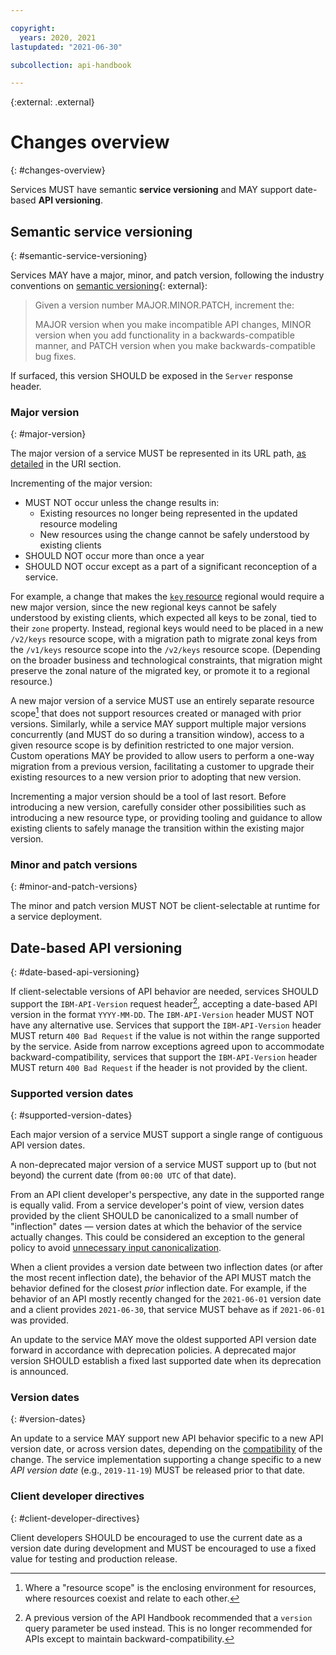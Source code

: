 ```yaml
---

copyright:
  years: 2020, 2021
lastupdated: "2021-06-30"

subcollection: api-handbook

---
```


{:external: .external}

# Changes overview
{: #changes-overview}

Services MUST have semantic **service versioning** and MAY support date-based **API versioning**.

## Semantic service versioning
{: #semantic-service-versioning}

Services MAY have a major, minor, and patch version, following the industry conventions on
[semantic versioning](https://semver.org/){: external}:

> Given a version number MAJOR.MINOR.PATCH, increment the:
>
> MAJOR version when you make incompatible API changes,
> MINOR version when you add functionality in a backwards-compatible manner, and
> PATCH version when you make backwards-compatible bug fixes.

If surfaced, this version SHOULD be exposed in the `Server` response header.

### Major version
{: #major-version}

The major version of a service MUST be represented in its URL path, [as
detailed](/docs/api-handbook?topic=api-handbook-uris#version) in the URI section.

Incrementing of the major version:
- MUST NOT occur unless the change results in:
  - Existing resources no longer being represented in the updated resource modeling
  - New resources using the change cannot be safely understood by existing clients
- SHOULD NOT occur more than once a year
- SHOULD NOT occur except as a part of a significant reconception of a service.

For example, a change that makes the [`key`
resource](/docs/api-handbook?topic=api-handbook-resources) regional would require a new major
version, since the new regional keys cannot be safely understood by existing clients, which expected
all keys to be zonal, tied to their `zone` property. Instead, regional keys would need to be placed
in a new `/v2/keys` resource scope, with a migration path to migrate zonal keys from the `/v1/keys`
resource scope into the `/v2/keys` resource scope. (Depending on the broader business and
technological constraints, that migration might preserve the zonal nature of the migrated key, or
promote it to a regional resource.)

A new major version of a service MUST use an entirely separate resource scope[^resource-scope] that
does not support resources created or managed with prior versions. Similarly, while a service MAY
support multiple major versions concurrently (and MUST do so during a transition window), access to a
given resource scope is by definition restricted to one major version. Custom operations MAY be
provided to allow users to perform a one-way migration from a previous version, facilitating a customer
to upgrade their existing resources to a new version prior to adopting that new version.

Incrementing a major version should be a tool of last resort. Before introducing a new version,
carefully consider other possibilities such as introducing a new resource type, or providing tooling
and guidance to allow existing clients to safely manage the transition within the existing major
version.

### Minor and patch versions
{: #minor-and-patch-versions}

The minor and patch version MUST NOT be client-selectable at runtime for a service deployment.

## Date-based API versioning
{: #date-based-api-versioning}

If client-selectable versions of API behavior are needed, services SHOULD support the
`IBM-API-Version` request header[^version-parameter-deprecated], accepting a date-based API version
in the format `YYYY-MM-DD`. The `IBM-API-Version` header MUST NOT have any alternative use. Services
that support the `IBM-API-Version` header MUST return `400 Bad Request` if the value is not within
the range supported by the service. Aside from narrow exceptions agreed upon to accommodate
backward-compatibility, services that support the `IBM-API-Version` header MUST return `400 Bad
Request` if the header is not provided by the client.

### Supported version dates
{: #supported-version-dates}

Each major version of a service MUST support a single range of contiguous API version dates.

A non-deprecated major version of a service MUST support up to (but not beyond) the current date
(from `00:00 UTC` of that date).

From an API client developer's perspective, any date in the supported range is equally valid. From
a service developer's point of view, version dates provided by the client SHOULD be canonicalized
to a small number of "inflection" dates — version dates at which the behavior of the service
actually changes. This could be considered an exception to the general policy to avoid [unnecessary
input canonicalization](/docs/api-handbook?topic=api-handbook-robustness#input-canonicalization).

When a client provides a version date between two inflection dates (or after the most recent
inflection date), the behavior of the API MUST match the behavior defined for the closest _prior_
inflection date. For example, if the behavior of an API mostly recently changed for the
`2021-06-01` version date and a client provides `2021-06-30`, that service MUST behave as if
`2021-06-01` was provided.

An update to the service MAY move the oldest supported API version date forward in accordance with
deprecation policies. A deprecated major version SHOULD establish a fixed last supported date when
its deprecation is announced.

### Version dates
{: #version-dates}

An update to a service MAY support new API behavior specific to a new API version date, or across
version dates, depending on the
[compatibility](/docs/api-handbook?topic=api-handbook-change-compatibility) of the change. The
service implementation supporting a change specific to a new _API version date_ (e.g.,
`2019-11-19`) MUST be released prior to that date.

### Client developer directives
{: #client-developer-directives}

Client developers SHOULD be encouraged to use the current date as a version date during development
and MUST be encouraged to use a fixed value for testing and production release.

[^resource-scope]: Where a "resource scope" is the enclosing environment for resources, where
   resources coexist and relate to each other.

[^version-parameter-deprecated]: A previous version of the API Handbook recommended that a `version`
   query parameter be used instead. This is no longer recommended for APIs except to maintain
   backward-compatibility.
